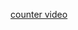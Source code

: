 <a href='https://drive.google.com/file/d/11EY4TVE0YcCCxKAgD4e7eLE2-5ZnUI8K/view?usp=drive_link'>counter video</a>

